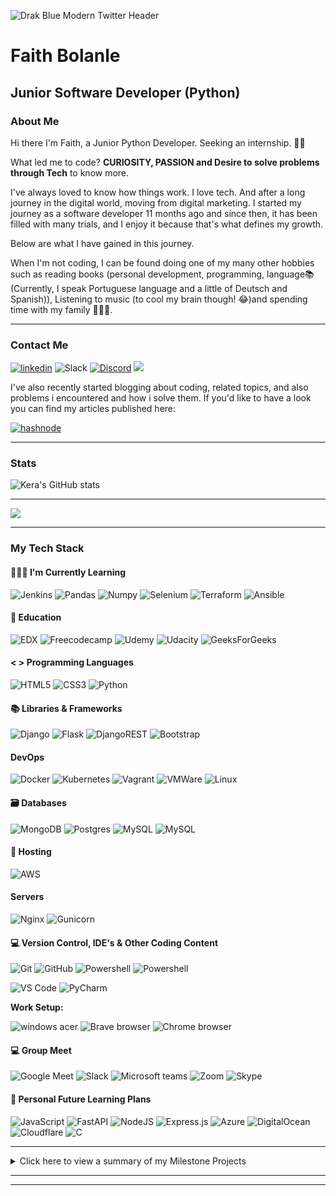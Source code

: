 ![Drak Blue Modern Twitter Header](https://user-images.githubusercontent.com/100134035/233643124-7c867cc4-8152-4575-8127-e4ab06b447cf.png)


# Faith Bolanle
## Junior Software Developer (Python)

### About Me

Hi there I'm Faith, a Junior Python Developer. Seeking an internship. 👋🏻

What led me to code? <strong>CURIOSITY, PASSION and Desire to solve problems through Tech</strong> to know more.

I've always loved to know how things work. I love tech. And after a long journey in the digital world, moving from digital marketing. I started my journey as a software developer 11 months ago and since then, it has been filled with many trials, and I enjoy it because that's what defines my growth. 

Below are what I have gained in this journey.

When I'm not coding, I can be found doing one of my many other hobbies such as reading books (personal development, programming, language📚(Currently, I speak Portuguese language and a little of Deutsch and Spanish)), Listening to music (to cool my brain though! 😂)and spending time with my family 👨‍👩‍👦.




- - -


### Contact Me

[<img src='https://img.shields.io/badge/LinkedIn-0077B5?style=for-the-badge&logo=linkedin&logoColor=white' alt='linkedin'>](https://www.linkedin.com/in/faithbolanle/)
![Slack](https://img.shields.io/badge/Slack-4A154B?style=for-the-badge&logo=slack&logoColor=white)
[<img src="https://img.shields.io/badge/Discord-5865F2?style=for-the-badge&logo=discord&logoColor=white" alt="Discord">](https://discordapp.com/users/Timiemmy#7004)
[<img src="https://img.shields.io/badge/Twitter-1DA1F2?style=for-the-badge&logo=twitter&logoColor=white">](https://www.twitter.com/iamtimiemmy/)

I've also recently started blogging about coding, related topics, and also problems i encountered and how i solve them. If you'd like to have a look you can find my articles published here:

[<img src="https://img.shields.io/badge/Hashnode-2962FF?style=for-the-badge&logo=hashnode&logoColor=white" alt="hashnode">](https://faithbolanle.hashnode.dev)

- - -

  
### Stats
  
![Kera's GitHub stats](https://github-readme-stats.vercel.app/api?username=Timiemmy&theme=buefy&show_icons=true&count_private=true&hide_border=true)  

  
 

- - - 

  
![](https://komarev.com/ghpvc/?username=Timiemmy&color=blueviolet&style=flat-square)


- - -


### My Tech Stack

#### 👩🏻‍🏫 I'm Currently Learning
![Jenkins](https://img.shields.io/badge/Jenkins-D24939?style=for-the-badge&logo=Jenkins&logoColor=white)
![Pandas](https://img.shields.io/badge/Pandas-2C2D72?style=for-the-badge&logo=pandas&logoColor=white)
![Numpy](https://img.shields.io/badge/Numpy-777BB4?style=for-the-badge&logo=numpy&logoColor=white)
![Selenium](https://img.shields.io/badge/Selenium-43B02A?style=for-the-badge&logo=Selenium&logoColor=white)
![Terraform](https://img.shields.io/badge/Terraform-7B42BC?style=for-the-badge&logo=terraform&logoColor=white)
![Ansible](https://img.shields.io/badge/Ansible-7B42BC?style=for-the-badge&logo=ansible&logoColor=white)


#### 📙 Education
![EDX](https://img.shields.io/badge/Edx-193A3E?style=for-the-badge&logo=edx&logoColor=white)
![Freecodecamp](https://img.shields.io/badge/freecodecamp-27273D?style=for-the-badge&logo=freecodecamp&logoColor=white)
![Udemy](https://img.shields.io/badge/Udemy-EC5252?style=for-the-badge&logo=Udemy&logoColor=white)
![Udacity](https://img.shields.io/badge/Udacity-grey?style=for-the-badge&logo=udacity&logoColor=#5FCFEE)
![GeeksForGeeks](https://img.shields.io/badge/GeeksforGeeks-gray?style=for-the-badge&logo=geeksforgeeks&logoColor=35914c)


#### < > Programming Languages
![HTML5](https://img.shields.io/badge/HTML5-E34F26?style=for-the-badge&logo=html5&logoColor=white)
![CSS3](https://img.shields.io/badge/CSS3-1572B6?style=for-the-badge&logo=css3&logoColor=white)
![Python](https://img.shields.io/badge/python-3670A0?style=for-the-badge&logo=python&logoColor=ffdd54)


#### 📚 Libraries & Frameworks
![Django](https://img.shields.io/badge/django-%23092E20.svg?style=for-the-badge&logo=django&logoColor=white)
![Flask](https://img.shields.io/badge/flask-%23000.svg?style=for-the-badge&logo=flask&logoColor=white)
![DjangoREST](https://img.shields.io/badge/django%20rest-ff1709?style=for-the-badge&logo=django&logoColor=white)
![Bootstrap](https://img.shields.io/badge/Bootstrap-563D7C?style=for-the-badge&logo=bootstrap&logoColor=white)


#### DevOps
![Docker](https://img.shields.io/badge/docker-%230db7ed.svg?style=for-the-badge&logo=docker&logoColor=white)
![Kubernetes](https://img.shields.io/badge/kubernetes-%23326ce5.svg?style=for-the-badge&logo=kubernetes&logoColor=white)
![Vagrant](https://img.shields.io/badge/vagrant-%23326ce5.svg?style=for-the-badge&logo=vagrant&logoColor=white)
![VMWare](https://img.shields.io/badge/vmware-%23326ce5.svg?style=for-the-badge&logo=vmware&logoColor=white)
![Linux](https://img.shields.io/badge/Linux-FCC624?style=for-the-badge&logo=linux&logoColor=black)

#### 🗃 Databases
![MongoDB](https://img.shields.io/badge/MongoDB-%234ea94b.svg?style=for-the-badge&logo=mongodb&logoColor=white) 
![Postgres](https://img.shields.io/badge/postgres-%23316192.svg?style=for-the-badge&logo=postgresql&logoColor=white)
![MySQL](https://img.shields.io/badge/mysql-%2300f.svg?style=for-the-badge&logo=mysql&logoColor=white)
![MySQL](https://img.shields.io/badge/redis-%23DD0031.svg?&style=for-the-badge&logo=redis&logoColor=white)


#### 🏡 Hosting

![AWS](https://img.shields.io/badge/Amazon_AWS-FF9900?style=for-the-badge&logo=amazonaws&logoColor=white)


#### Servers
![Nginx](https://img.shields.io/badge/nginx-%23009639.svg?style=for-the-badge&logo=nginx&logoColor=white)
![Gunicorn](https://img.shields.io/badge/gunicorn-%298729.svg?style=for-the-badge&logo=gunicorn&logoColor=white)


<!--- #### 🧪 Testing

![Jest](https://img.shields.io/badge/-jest-%23C21325?style=for-the-badge&logo=jest&logoColor=white) -->

#### 💻 Version Control, IDE's & Other Coding Content 

![Git](https://img.shields.io/badge/GIT-E44C30?style=for-the-badge&logo=git&logoColor=white)
![GitHub](https://img.shields.io/badge/GitHub-100000?style=for-the-badge&logo=github&logoColor=white)
![Powershell](https://img.shields.io/badge/powershell-5391FE?style=for-the-badge&logo=powershell&logoColor=white)
![Powershell](https://img.shields.io/badge/windows%20terminal-4D4D4D?style=for-the-badge&logo=windows%20terminal&logoColor=white)


![VS Code](https://img.shields.io/badge/Visual_Studio_Code-0078D4?style=for-the-badge&logo=visual%20studio%20code&logoColor=white)
![PyCharm](https://img.shields.io/badge/PyCharm-000000.svg?&style=for-the-badge&logo=PyCharm&logoColor=white)



**Work Setup:** 

![windows acer](https://img.shields.io/badge/Windows%20Acer%20laptop-E2231A?style=for-the-badge&logo=lenovo&logoColor=white)
![Brave browser](https://img.shields.io/badge/Brave-FF1B2D?style=for-the-badge&logo=Brave&logoColor=white)
![Chrome browser](https://img.shields.io/badge/Google_chrome-4285F4?style=for-the-badge&logo=Google-chrome&logoColor=white)


#### 💻 Group Meet
![Google Meet](https://img.shields.io/badge/Google%20Meet-00897B?style=for-the-badge&logo=google-meet&logoColor=white)
![Slack](https://img.shields.io/badge/Slack-4A154B?style=for-the-badge&logo=slack&logoColor=white)
![Microsoft teams](https://img.shields.io/badge/Microsoft_Teams-6264A7?style=for-the-badge&logo=microsoft-teams&logoColor=white)
![Zoom](https://img.shields.io/badge/Zoom-2D8CFF?style=for-the-badge&logo=zoom&logoColor=white)
![Skype](https://img.shields.io/badge/Skype-00AFF0?style=for-the-badge&logo=skype&logoColor=white)

#### 🔮 Personal Future Learning Plans


![JavaScript](https://img.shields.io/badge/JavaScript-323330?style=for-the-badge&logo=javascript&logoColor=F7DF1E)
![FastAPI](https://img.shields.io/badge/FastAPI-005571?style=for-the-badge&logo=fastapi)
![NodeJS](https://img.shields.io/badge/node.js-6DA55F?style=for-the-badge&logo=node.js&logoColor=white)
![Express.js](https://img.shields.io/badge/express.js-%23404d59.svg?style=for-the-badge&logo=express&logoColor=%2361DAFB)
![Azure](https://img.shields.io/badge/azure-%230072C6.svg?style=for-the-badge&logo=microsoftazure&logoColor=white)
![DigitalOcean](https://img.shields.io/badge/DigitalOcean-%230167ff.svg?style=for-the-badge&logo=digitalOcean&logoColor=white)
![Cloudflare](https://img.shields.io/badge/Cloudflare-F38020?style=for-the-badge&logo=Cloudflare&logoColor=white)
![C](https://img.shields.io/badge/c-%2300599C.svg?style=for-the-badge&logo=c&logoColor=white)

- - - 





<details>
<summary>Click here to view a summary of my Milestone Projects</summary>

| Milestone No.   | Project | Description |  | 
| :-----------: | :-----------: | :-----------: | :-----------: |
| 1 | <p><a href="https://github.com/Timiemmy/shop"><img src=""></a></p><p>Ecommerce Website</p> | <p>An Ecommerce webite with authentication and authorization functionality with stripe payment gateway. Also used celery and RabbitMQ for message broker. Used Redis Docker image for reccommendation engine. | 
| 2 | <p><a href="https://github.com/Timiemmy/Social-website"><img src=""></a></p><p>Pinterest-Like Socal Media</p> | <p>A simple social image bookmarking website where users can store images bookmarked from any website using the Pin functionality. Utilized Redis Docker image to grab user activity for image views | 
| 3 | <p><a href="https://github.com/Timiemmy/netflix"><img src=""></a></p><p>Netflix Clone</p> | <p>Netflix website clone using django and tailwind css. Users can add up to 5 profiles. Utilized django-allauth authentication library for authentication</p> | 
| 4 | <p><a href="https://github.com/Timiemmy/Blog-Api"><img src=""></a></p><p>Blog API</p> | <p>Blog API developed using the django rest framework. Utilized JWT token authentication to authenticate users while signing up.</p> |
||

</details>

- - -









- - -
  

